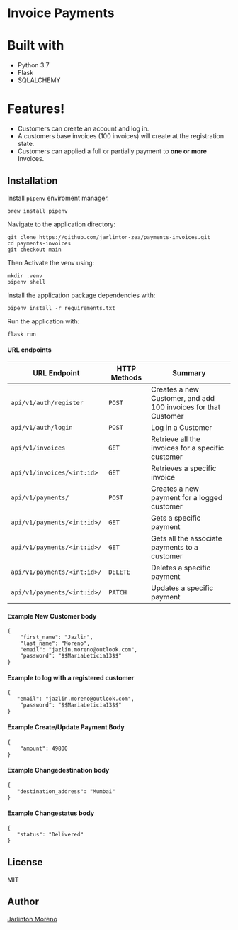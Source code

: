 # Invoice Payments


# Built with

  - Python 3.7
  - Flask
  - SQLALCHEMY


#  Features!

  - Customers can create an account and log in.
  - A customers base invoices (100 invoices) will create at the registration state.
  - Customers can applied a full or partially payment to **one or more** Invoices.

  


## Installation

Install `pipenv` enviroment manager.

```
brew install pipenv
```
 Navigate to the application directory:

```
git clone https://github.com/jarlinton-zea/payments-invoices.git
cd payments-invoices
git checkout main
```

Then Activate the venv using:
```
mkdir .venv
pipenv shell
```

Install the application package dependencies with:

```
pipenv install -r requirements.txt
```

Run the application with:

```
flask run
```


#### URL endpoints

| URL Endpoint | HTTP Methods | Summary |
| -------- | ------------- | --------- |
|   `api/v1/auth/register` | `POST` |  Creates a new Customer, and add 100 invoices for that Customer |
|   `api/v1/auth/login` | `POST` |  Log in a Customer |
| `api/v1/invoices` | `GET` | Retrieve all the invoices for a specific customer |
| `api/v1/invoices/<int:id>` | `GET` | Retrieves a specific invoice
|  `api/v1/payments/`          | `POST` | Creates a new payment for a logged customer
| `api/v1/payments/<int:id>/` | `GET` | Gets a specific payment
|  `api/v1/payments/<int:id>/` | `GET` | Gets all the associate payments to a customer
|  `api/v1/payments/<int:id>/` | `DELETE` | Deletes a specific payment
|  `api/v1/payments/<int:id>/` | `PATCH` | Updates a specific payment
  

#### Example New Customer body
```
{
    "first_name": "Jazlin",
    "last_name": "Moreno",
    "email": "jazlin.moreno@outlook.com",
    "password": "$$MariaLeticia13$$"
}
```

#### Example to log with a registered customer
```
{
   "email": "jazlin.moreno@outlook.com",
    "password": "$$MariaLeticia13$$"
}
```

#### Example Create/Update Payment Body
```
{
    "amount": 49800
}
```

#### Example Changedestination body
 ```'
 {
 	"destination_address": "Mumbai"
 }
 ```

 #### Example Changestatus body
 ```'
 {
 	"status": "Delivered"
 }
 ```

License
---
MIT
## Author
[Jarlinton Moreno](https://github.com/jarlinton-zea)